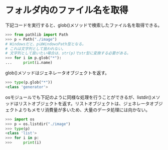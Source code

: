 # フォルダ内のファイル名を取得
下記コードを実行すると、glob()メソッドで検索したファイル名を取得できる。

```python
>>> from pathlib import Path
>>> p = Path("./image")
# Windowsだと、pはWindowsPath型となる。
# これは文字列として扱われない。
# 文字列として扱いたい場合は、str(p)でstr型に変換する必要がある。
>>> for i in p.glob("*"):
...     print(i.name)
```

glob()メソッドはジェネレータオブジェクトを返す。

```python
>>> type(p.glob("*"))
<class 'generator'>
```

osモジュールでも下記のように同様な処理を行うことができるが、listdir()メソッドはリストオブジェクトを返す。リストオブジェクトは、ジェネレータオブジェクトよりもメモリ消費量が多いため、大量のデータ処理には向かない。

```python
>>> import os
>>> p = os.listdir("./image")
>>> type(p)
<class 'list'>
>>> for i in p:
>>>     print(i)
```
